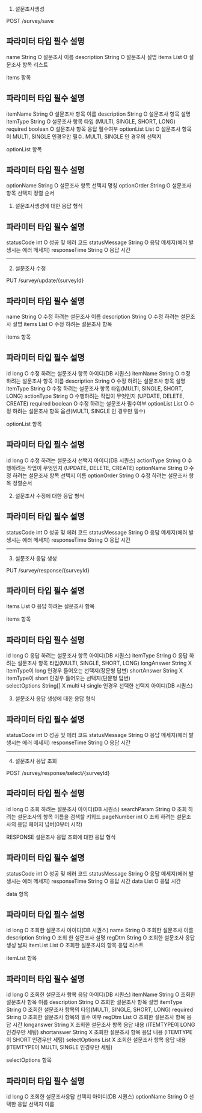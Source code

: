 1. 설문조사생성

POST /survey/save

파라미터	  	타입	 	필수	  		설명
------------------------------------------------------------------------------------
name	 	String	  	O	  		설문조사 이름
description	String	  	O	  		설문조사 설명
items		List		O	  		설문조사 항목 리스트

items 항목

파라미터	  	타입	 	필수	  		설명
------------------------------------------------------------------------------------
itemName	String	  	O	  		설문조사 항목 이름
description	String	  	O	  		설문조사 항목 설명
itemType		String		O	  		설문조사 항목 타입 (MULTI, SINGLE, SHORT, LONG)
required		boolean		O	  		설문조사 항목 응답 필수여부
optionList	List		O	  		설문조사 항목이 MULTI, SINGLE 인경우만 필수. MULTI, SINGLE 인 경우의 선택지

optionList 항목

파라미터	  	타입	 	필수	  		설명
------------------------------------------------------------------------------------
optionName	String	  	O	  		설문조사 항목 선택지 명칭
optionOrder	String	  	O	  		설문조사 항목 선택지 정렬 순서




1. 설문조사생성에 대한 응답 형식 

파라미터	  	타입	 	필수	  		설명
------------------------------------------------------------------------------------
statusCode	int	  	O	  		성공 및 에러 코드
statusMessage	String	  	O	  		응답 메세지(에러 발생시는 에러 메세지)
responseTime	String	  	O	  		응답 시간



------------------------------------------------------------------------------------------------------------------------------------------------------------------------------------------------------------------------------------------------------------------------------------------------------------------------------------------------------------------

2. 설문조사 수정

PUT  /survey/update/{surveyId}

파라미터	  	타입	 	필수	  		설명
------------------------------------------------------------------------------------
name	 	String	  	O	  		수정 하려는 설문조사 이름
description	String	  	O	  		수정 하려는 설문조사 설명
items		List		O	  		수정 하려는 설문조사 항목

items 항목

파라미터	  	타입	 	필수	  		설명
------------------------------------------------------------------------------------
id	 	long	  	O	  		수정 하려는 설문조사 항목 아이디(DB 시퀀스)
itemName	String	  	O	  		수정 하려는 설문조사 항목 이름
description	String	  	O	  		수정 하려는 설문조사 항목 설명
itemType		String		O	  		수정 하려는 설문조사 항목 타입(MULTI, SINGLE, SHORT, LONG)
actionType	String		O	  		수행하려는 작업이 무엇인지 (UPDATE, DELETE, CREATE)
required		boolean		O	  		수정 하려는 설문조사 필수여부
optionList	List		O	  		수정 하려는 설문조사 항목 옵션(MULTI, SINGLE 인 경우만 필수)

optionList 항목

파라미터	  	타입	 	필수	  		설명
------------------------------------------------------------------------------------
id		long	  	O	  		수정 하려는 설문조사 선택지 아이디(DB 시퀀스)
actionType	String	  	O	  		수행하려는 작업이 무엇인지 (UPDATE, DELETE, CREATE)
optionName	String	  	O	  		수정 하려는 설문조사 항목 선택지 이름
optionOrder	String	  	O	  		수정 하려는 설문조사 항목 정렬순서




2. 설문조사 수정에 대한 응답 형식 

파라미터	  	타입	 	필수	  		설명
------------------------------------------------------------------------------------
statusCode	int	  	O	  		성공 및 에러 코드
statusMessage	String	  	O	  		응답 메세지(에러 발생시는 에러 메세지)
responseTime	String	  	O	  		응답 시간



------------------------------------------------------------------------------------------------------------------------------------------------------------------------------------------------------------------------------------------------------------------------------------------------------------------------------------------------------------------



3. 설문조사 응답 생성

PUT /survey/response/{surveyId}


파라미터	  	타입	 	필수	  		설명
------------------------------------------------------------------------------------
items		List		O	  		응답 하려는 설문조사 항목


items 항목

파라미터	  	타입	 	필수	  		설명
------------------------------------------------------------------------------------
id	 	long	  	O	  		응답 하려는 설문조사 항목 아이디(DB 시퀀스)
itemType		String		O	  		응답 하려는 설문조사 항목 타입(MULTI, SINGLE, SHORT, LONG)
longAnswer	String		X			itemType이 long 인경우 들어오는 선택지(장문형 답변)
shortAnswer	String		X			itemType이 short 인경우 들어오는 선택지(단문형 답변)							
selectOptions	String[]		X			multi 나 single 인경우 선택한 선택지 아이디(DB 시퀀스)




3. 설문조사 응답 생성에 대한 응답 형식 

파라미터	  	타입	 	필수	  		설명
------------------------------------------------------------------------------------
statusCode	int	  	O	  		성공 및 에러 코드
statusMessage	String	  	O	  		응답 메세지(에러 발생시는 에러 메세지)
responseTime	String	  	O	  		응답 시간





------------------------------------------------------------------------------------------------------------------------------------------------------------------------------------------------------------------------------------------------------------------------------------------------------------------------------------------------------------------





4. 설문조사 응답 조회

POST /survey/response/select/{surveyId}


파라미터	  	타입	 	필수	  		설명
------------------------------------------------------------------------------------
id	 	long	  	O	  		조회 하려는 설문조사 아이디(DB 시퀀스)
searchParam	String		O	  		조회 하려는 설문조사의 항목 이름을 검색할 키워드
pageNumber	int		O	  		조회 하려는 설문조사의 응답 페이지 넘버(0부터 시작)





RESPONSE 설문조사 응답 조회에 대한 응답 형식 
	
파라미터	  	타입	 	필수	  		설명
------------------------------------------------------------------------------------
statusCode	int	  	O	  		성공 및 에러 코드
statusMessage	String	  	O	  		응답 메세지(에러 발생시는 에러 메세지)
responseTime	String	  	O	  		응답 시간
data		List	  	O	  		응답 시간

data 항목

파라미터	  	타입	 	필수	  		설명
------------------------------------------------------------------------------------
id	 	long	  	O	  		조회한 설문조사 아이디(DB 시퀀스)
name		String		O	  		조회한 설문조사 이름
description	String		O	  		조회 한 설문조사 설명
regDtm		String		O	  		조회한 설문조사 응답 생성 날짜
itemList		List		O	  		조회한 설문조사의 항목 응답 리스트

itemList 항목

파라미터	  	타입	 	필수	  		설명
------------------------------------------------------------------------------------
id	 	long	  	O	  		조회한 설문조사 항목 응답 아이디(DB 시퀀스)
itemName	String		O	  		조회한 설문조사 항목 이름
description	String		O	  		조회한 설문조사 항목 설명
itemType		String		O	  		조회한 설문조사 항목의 타입(MULTI, SINGLE, SHORT, LONG)
required		String		O	  		조회한 설문조사 항목의 필수 여부
regDtm		List		O	  		조회한 설문조사 항목 응답 시간
longanswer	String		X	  		조회한 설문조사 항목 응답 내용 (ITEMTYPE이 LONG 인경우만 세팅)
shortanswer	String		X	  		조회한 설문조사 항목 응답 내용 (ITEMTYPE이 SHORT 인경우만 세팅)
selectOptions	List		X	  		조회한 설문조사 항목 응답 내용 (ITEMTYPE이 MULTI, SINGLE 인경우만 세팅)

selectOptions 항목

파라미터	  	타입	 	필수	  		설명
------------------------------------------------------------------------------------
id	 	long	  	O	  		조회한 설문조사응답 선택지 아이디(DB 시퀀스)
optionName	String		O	  		선택한 응답 선택지 이름










